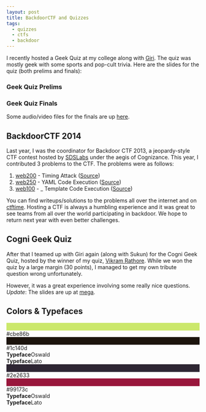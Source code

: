 ```yaml
---
layout: post
title: BackdoorCTF and Quizzes
tags:
  - quizzes
  - ctfs
  - backdoor
---
```


I recently hosted a Geek Quiz at my college along with [Giri][giri]. The quiz
was mostly geek with some sports and pop-cult trivia. Here are the slides for
the quiz (both prelims and finals):

###  Geek Quiz Prelims
<script async class="speakerdeck-embed" data-id="78823f30958e0131cd82465820109070"
data-ratio="1.33333333333333" src="//speakerdeck.com/assets/embed.js"></script>

### Geek Quiz Finals
<script async class="speakerdeck-embed" data-id="d0e39860959001313c81768fd0aa6b5a"
data-ratio="1.33333333333333" src="//speakerdeck.com/assets/embed.js"></script>

Some audio/video files for the finals are up [here](http://ge.tt/8O1nGbN1/).

## BackdoorCTF 2014

Last year, I was the coordinator for Backdoor CTF 2013, a jeopardy-style CTF
contest hosted by [SDSLabs][sdslabs] under the aegis of Cognizance. This year,
I contributed 3 problems to the CTF. The problems were as follows:

1. [web200](https://backdoor-web200.herokuapp.com/) - Timing Attack ([Source](https://github.com/backdoor-ctf/web200))
1. [web250](https://backdoor-web250.herokuapp.com/) - YAML Code Execution ([Source](https://github.com/backdoor-ctf/web250))
1. [web100](https://backdoor-web100.herokuapp.com/) - _ Template Code Execution ([Source](https://github.com/backdoor-ctf/web100))

You can find writeups/solutions to the problems all over the internet and on [ctftime][ctftime].
Hosting a CTF is always a humbling experience and it was great to see teams from
all over the world participating in backdoor. We hope to return next year with
even better challenges.

## Cogni Geek Quiz
After that I teamed up with Giri again (along with Sukun) for the Cogni Geek Quiz,
hosted by the winner of my quiz, [Vikram Rathore][vikram]. While we won the quiz
by a large margin (30 points), I managed to get my own tribute question wrong unfortunately.

However, it was a great experience involving some really nice questions. _Update_: The slides
are up at [mega](https://mega.co.nz/#F!nso0VaiK!IUBob8dqOM0UAD_Eti6DfA).

## Colors &amp; Typefaces

<div class="colophon">
    <div class="color" style="border-top: 20px solid #cbe86b">#cbe86b</div>
    <div class="color" style="border-top: 20px solid #1c140d">#1c140d</div>
    <div class="typeface"><b>Typeface</b>Oswald</div>
    <div class="typeface"><b>Typeface</b>Lato</div>
  <div class="clear"></div>
</div>

<div class="colophon">
    <div class="color" style="border-top: 20px solid #2e2633">#2e2633</div>
    <div class="color" style="border-top: 20px solid #99173c">#99173c</div>
    <div class="typeface"><b>Typeface</b>Oswald</div>
    <div class="typeface"><b>Typeface</b>Lato</div>
  <div class="clear"></div>
</div>

[sdslabs]: http://fb.me/SDSLabs
[giri]: https://www.facebook.com/giridaran
[ctftime]: https://ctftime.org/event/141/tasks/
[vikram]: https://www.facebook.com/TheDudeWhoKnocks
